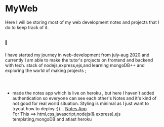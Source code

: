 # MyWeb
Here I will be storing most of my web development notes and projects that I do to keep track of it.

## I
I have started my journey in web-development from july-aug 2020 and currently I am able to make the tutor's projects on frontend and backend with tech. stack of nodejs,express,ejs,and learning mongoDB++ and exploring the world of making projects ;
<br><br>

#
 - made the notes app which is live on heroku , but here I haven't added authentication so everyone can see each other's Notes and it's kind of not good for real world situation. Styling is minimal as I just want to tryout how to deploy :))...
[Notes App](https://pacific-harbor-40136.herokuapp.com/)<br>
For This ==> html,css,javascript,nodejs(& express),ejs templating,mongoDB and atlast heroku
<!-- TO change that code clone that and then make changes and re push it to heroku -->
#

